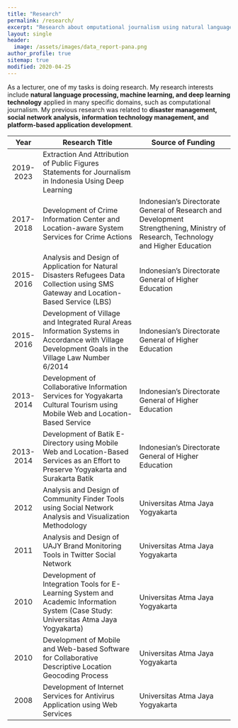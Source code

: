 ```yaml
---
title: "Research"
permalink: /research/
excerpt: "Research about omputational journalism using natural language processing, machine learning, or deep learning technology, disaster management, social network analysis, information technology management, and platform-based application development"
layout: single
header: 
  image: /assets/images/data_report-pana.png
author_profile: true
sitemap: true
modified: 2020-04-25
---
```


As a lecturer, one of my tasks is doing research. My research interests include **natural language processing, machine learning, and deep learning technology** applied in many specific domains, such as computational journalism. My previous research was related to **disaster management, social network analysis, information technology management, and platform-based application development**.

|  Year       | Research Title | Source of Funding |
| :---------: | -------------- | ----------------- |
| 2019-2023   | Extraction And Attribution of Public Figures Statements for Journalism in Indonesia Using Deep Learning |
| 2017-2018   | Development of Crime Information Center and Location-aware System Services for Crime Actions | Indonesian’s Directorate General of Research and Development Strengthening, Ministry of Research, Technology and Higher Education |
| 2015-2016   | Analysis and Design of Application for Natural Disasters Refugees Data Collection using SMS Gateway and Location-Based Service (LBS) | Indonesian’s Directorate General of Higher Education |
| 2015-2016   | Development of Village and Integrated Rural Areas Information Systems in Accordance with Village Development Goals in the Village Law Number 6/2014 | Indonesian’s Directorate General of Higher Education |
| 2013-2014   | Development of Collaborative Information Services for Yogyakarta Cultural Tourism using Mobile Web and Location-Based Service  | Indonesian’s Directorate General of Higher Education |
| 2013-2014   | Development of Batik E-Directory using Mobile Web and Location-Based Services as an Effort to Preserve Yogyakarta and Surakarta Batik  | Indonesian’s Directorate General of Higher Education |
| 2012          | Analysis and Design of Community Finder Tools using Social Network Analysis and Visualization Methodology  | Universitas Atma Jaya Yogyakarta |
| 2011          | Analysis and Design of UAJY Brand Monitoring Tools in Twitter Social Network  | Universitas Atma Jaya Yogyakarta |
| 2010          | Development of Integration Tools for E-Learning System and Academic Information System (Case Study: Universitas Atma Jaya Yogyakarta)  | Universitas Atma Jaya Yogyakarta |
| 2010          | Development of Mobile and Web-based Software for Collaborative Descriptive Location Geocoding Process   | Universitas Atma Jaya Yogyakarta |
| 2008          | Development of Internet Services for Antivirus Application using Web Services   | Universitas Atma Jaya Yogyakarta |
